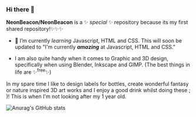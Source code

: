 ### Hi there 👋

**NeonBeacon/NeonBeacon** is a ✨ _special_ ✨ repository because its my first shared repository!✨✨✨

- 🌱 I’m currently _learning_ Javascript, HTML and CSS. This will soon be updated to "I'm currently **_amazing_** at Javascript, HTML and CSS."

- I am also quite handy when it comes to Graphic and 3D design, specifically when using Blender, Inkscape and GIMP. (The best things in life are ✨<sup>free</sup>✨)

In my spare time I like to design labels for bottles, create wonderful fantasy or nature inspired 3D art works and I enjoy a good drink whilst doing these ; )! This is when I'm not looking after my 1 year old.

![Anurag's GitHub stats](https://github-readme-stats.vercel.app/api?username=NeonBeacon&show_icons=true&theme=synthwave)

